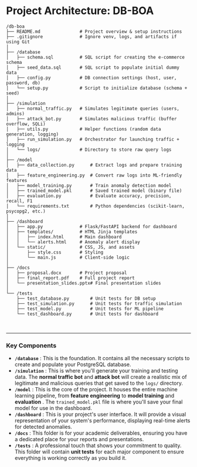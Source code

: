 # Project Architecture: DB-BOA

```
/db-boa
├── README.md               # Project overview & setup instructions
├── .gitignore              # Ignore venv, logs, and artifacts if using Git
│
├── /database
│   ├── schema.sql          # SQL script for creating the e-commerce schema
│   ├── seed_data.sql       # SQL script to populate initial dummy data
│   ├── config.py           # DB connection settings (host, user, password, db)
│   └── setup.py            # Script to initialize database (schema + seed)
│
├── /simulation
│   ├── normal_traffic.py   # Simulates legitimate queries (users, admins)
│   ├── attack_bot.py       # Simulates malicious traffic (buffer overflow, SQLi)
│   ├── utils.py            # Helper functions (random data generation, logging)
│   ├── run_simulation.py   # Orchestrator for launching traffic + logging
│   └── logs/               # Directory to store raw query logs
│
├── /model
│   ├── data_collection.py      # Extract logs and prepare training data
│   ├── feature_engineering.py  # Convert raw logs into ML-friendly features
│   ├── model_training.py       # Train anomaly detection model
│   ├── trained_model.pkl       # Saved trained model (binary file)
│   ├── evaluation.py           # Evaluate accuracy, precision, recall, F1
│   └── requirements.txt        # Python dependencies (scikit-learn, psycopg2, etc.)
│
├── /dashboard
│   ├── app.py              # Flask/FastAPI backend for dashboard
│   ├── templates/          # HTML Jinja templates
│   │   ├── index.html      # Main dashboard
│   │   └── alerts.html     # Anomaly alert display
│   └── static/             # CSS, JS, and assets
│       ├── style.css       # Styling
│       └── main.js         # Client-side logic
│
├── /docs
│   ├── proposal.docx       # Project proposal
│   ├── final_report.pdf    # Full project report
│   └── presentation_slides.pptx# Final presentation slides
│
└── /tests
    ├── test_database.py        # Unit tests for DB setup
    ├── test_simulation.py      # Unit tests for traffic simulation
    ├── test_model.py           # Unit tests for ML pipeline
    └── test_dashboard.py       # Unit tests for dashboard
```

<br>

---

### Key Components

* **`/database`** : This is the foundation. It contains all the necessary scripts to create and populate your PostgreSQL database.
* **`/simulation`** : This is where you'll generate your training and testing data. The **normal traffic bot** and **attack bot** will create a realistic mix of legitimate and malicious queries that get saved to the `logs/` directory.
* **`/model`** : This is the core of the project. It houses the entire machine learning pipeline, from **feature engineering** to **model training** and  **evaluation** . The `trained_model.pkl` file is where you'll save your final model for use in the dashboard.
* **`/dashboard`** : This is your project's user interface. It will provide a visual representation of your system's performance, displaying real-time alerts for detected anomalies.
* **`/docs`** : This folder is for your academic deliverables, ensuring you have a dedicated place for your reports and presentations.
* **`/tests`** : A professional touch that shows your commitment to quality. This folder will contain **unit tests** for each major component to ensure everything is working correctly as you build it.
